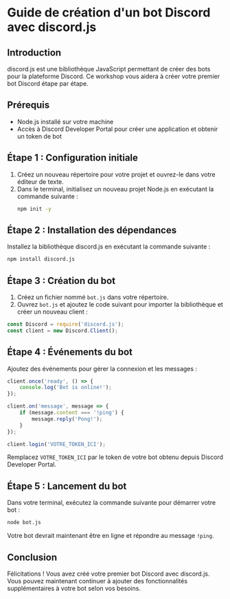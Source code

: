 # Guide de création d'un bot Discord avec discord.js

## Introduction

discord.js est une bibliothèque JavaScript permettant de créer des bots pour la plateforme Discord. Ce workshop vous aidera à créer votre premier bot Discord étape par étape.

## Prérequis

- Node.js installé sur votre machine
- Accès à Discord Developer Portal pour créer une application et obtenir un token de bot

## Étape 1 : Configuration initiale

1. Créez un nouveau répertoire pour votre projet et ouvrez-le dans votre éditeur de texte.
2. Dans le terminal, initialisez un nouveau projet Node.js en exécutant la commande suivante :
   ```bash
   npm init -y
   ```

## Étape 2 : Installation des dépendances

Installez la bibliothèque discord.js en exécutant la commande suivante :

```bash
npm install discord.js
```

## Étape 3 : Création du bot

1. Créez un fichier nommé `bot.js` dans votre répertoire.
2. Ouvrez `bot.js` et ajoutez le code suivant pour importer la bibliothèque et créer un nouveau client :

```javascript
const Discord = require('discord.js');
const client = new Discord.Client();
```

## Étape 4 : Événements du bot

Ajoutez des événements pour gérer la connexion et les messages :

```javascript
client.once('ready', () => {
    console.log('Bot is online!');
});

client.on('message', message => {
    if (message.content === '!ping') {
        message.reply('Pong!');
    }
});

client.login('VOTRE_TOKEN_ICI');
```

Remplacez `VOTRE_TOKEN_ICI` par le token de votre bot obtenu depuis Discord Developer Portal.

## Étape 5 : Lancement du bot

Dans votre terminal, exécutez la commande suivante pour démarrer votre bot :

```bash
node bot.js
```

Votre bot devrait maintenant être en ligne et répondre au message `!ping`.

## Conclusion

Félicitations ! Vous avez créé votre premier bot Discord avec discord.js. Vous pouvez maintenant continuer à ajouter des fonctionnalités supplémentaires à votre bot selon vos besoins.
